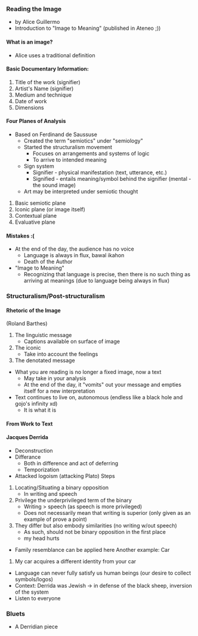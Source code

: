 ### Reading the Image
- by Alice Guillermo
- Introduction to "Image to Meaning" (published in Ateneo ;))
#### What is an image?
- Alice uses a traditional definition
#### Basic Documentary Information:
1. Title of the work (signifier)
2. Artist's Name (signifier)
3. Medium and technique
4. Date of work
5. Dimensions
#### Four Planes of Analysis
- Based on Ferdinand de Saussuse
	- Created the term "semiotics" under "semiology"
	- Started the structuralism movement
		- Focuses on arrangements and systems of logic
		- To arrive to intended meaning
	- Sign system
		- Signifier - physical manifestation (text, utterance, etc.)
		- Signified - entails meaning/symbol behind the signifier (mental - the sound image)
	- Art may be interpreted under semiotic thought
1. Basic semiotic plane
2. Iconic plane (or image itself)
3. Contextual plane
4. Evaluative plane
#### Mistakes :(
- At the end of the day, the audience has no voice
	- Language is always in flux, bawal ikahon
	- Death of the Author
- "Image to Meaning"
	- Recognizing that language is precise, then there is no such thing as arriving at meanings (due to language being always in flux)

### Structuralism/Post-structuralism
#### Rhetoric of the Image
(Roland Barthes)
1. The linguistic message
	- Captions available on surface of image
2. The iconic
	 - Take into account the feelings
3. The denotated message

- What you are reading is no longer a fixed image, now a text
	- May take in your analysis
	- At the end of the day, it "vomits" out your message and empties itself for a new interpretation
- Text continues to live on, autonomous (endless like a black hole and gojo's infinity xd)
	- It is what it is
#### From Work to Text

#### Jacques Derrida
- Deconstruction
- Differance
	- Both in difference and act of deferring
	- Temporization
- Attacked logoism (attacking Plato)
Steps
1. Locating/Situating a binary opposition
	- In writing and speech
2. Privilege the underprivileged term of the binary
	- Writing > speech (as speech is more privileged)
	- Does not necessarily mean that writing is superior (only given as an example of prove a point)
3. They differ but also embody similarities (no writing w/out speech)
	- As such, should not be binary opposition in the first place
	- my head hurts
- Family resemblance can be applied here
Another example:
Car
1. My car acquires a different identity from your car

- Language can never fully satisfy us human beings (our desire to collect symbols/logos)
- Context: Derrida was Jewish -> in defense of the black sheep, inversion of the system
- Listen to everyone

### Bluets
- A Derridian piece